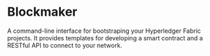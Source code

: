 # Blockmaker

A command-line interface for bootstraping your Hyperledger Fabric projects. It provides templates for developing a smart contract and a RESTful API to connect to your network.


